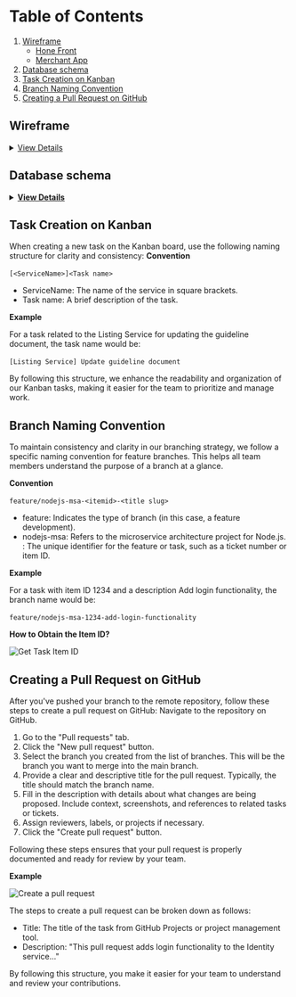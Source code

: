 # Table of Contents
1. [Wireframe](#wireframe)
    - [Hone Front](#homefront)
    - [Merchant App](#merchant-app)
2. [Database schema](#database-schema)
3. [Task Creation on Kanban](#task-creation-on-kanban)
4. [Branch Naming Convention](#branch-naming-convention)
5. [Creating a Pull Request on GitHub](#creating-a-pull-request-on-github)

## Wireframe
<details>
  <summary>
    <a href="javascript: void(0)">View Details</a>
  </summary>

### Homefront

| ![The login page](/docs/imgs/homefront/homefront-login.png) | ![The user profile page](/docs/imgs/homefront/homefront-user-profile.png) |
| -- | -- |
| ![The home page](/docs/imgs/homefront/homefront-home.png) | ![The room detail page](/docs/imgs/homefront/homefront-detail-room.png) |
| -- | -- |
| ![The reservation page](/docs/imgs/homefront/homefront-reservation.png) |  |

### Merchant App

| ![The login screen](/docs/imgs/merchant_app/mobile-sign-in.png) | ![The signup screen](/docs/imgs/merchant_app/mobile-sign-up.png) |
| -- | -- |
| ![The forget password screen](/docs/imgs/merchant_app/mobile-forget.png) | ![The room listing screen](/docs/imgs/merchant_app/mobile-list-room.png) |
| -- | -- |
| ![The room detail screen](/docs/imgs/merchant_app/mobile-detail-room.png) | ![The create and update room screen](/docs/imgs/merchant_app/mobile-create-update-room.png) |

</details>

## Database schema
<details>
  <summary>
    <a href="javascript: void(0)"><strong>View Details</strong></a>
  </summary>

The below database schema is designed by using [dbdesigner](https://erd.dbdesigner.net/). You can import this file [room-booking.dbml](/docs/db-schema/room-booking.dbml) into **dbdesigner** to visualize the db schema like the below image.

![Database schema](/docs/imgs/db-schema.png)
</details>

## Task Creation on Kanban
When creating a new task on the Kanban board, use the following naming structure for clarity and consistency:
**Convention**

```[<ServiceName>]<Task name>```

* ServiceName: The name of the service in square brackets.
* Task name: A brief description of the task.

**Example**

For a task related to the Listing Service for updating the guideline document, the task name would be:

```[Listing Service] Update guideline document```

By following this structure, we enhance the readability and organization of our Kanban tasks, making it easier for the team to prioritize and manage work.

## Branch Naming Convention
To maintain consistency and clarity in our branching strategy, we follow a specific naming convention for feature branches. This helps all team members understand the purpose of a branch at a glance.

**Convention**

```feature/nodejs-msa-<itemid>-<title slug>```
- feature: Indicates the type of branch (in this case, a feature development).
- nodejs-msa: Refers to the microservice architecture project for Node.js.
: The unique identifier for the feature or task, such as a ticket number or item ID.

**Example**

For a task with item ID 1234 and a description Add login functionality, the branch name would be:

```feature/nodejs-msa-1234-add-login-functionality```

**How to Obtain the Item ID?**

![Get Task Item ID](imgs/get-task-item-id.png)

## Creating a Pull Request on GitHub

After you've pushed your branch to the remote repository, follow these steps to create a pull request on GitHub:
Navigate to the repository on GitHub.

1. Go to the "Pull requests" tab.
2. Click the "New pull request" button.
3. Select the branch you created from the list of branches. This will be the branch you want to merge into the main branch.
4. Provide a clear and descriptive title for the pull request. Typically, the title should match the branch name.
5. Fill in the description with details about what changes are being proposed. Include context, screenshots, and references to related tasks or tickets.
6. Assign reviewers, labels, or projects if necessary.
7. Click the "Create pull request" button.

Following these steps ensures that your pull request is properly documented and ready for review by your team.

**Example**

![Create a pull request](imgs/create-a-pull-request.png)

The steps to create a pull request can be broken down as follows:

* Title: The title of the task from GitHub Projects or project management tool.
* Description: "This pull request adds login functionality to the Identity service..."

By following this structure, you make it easier for your team to understand and review your contributions.


